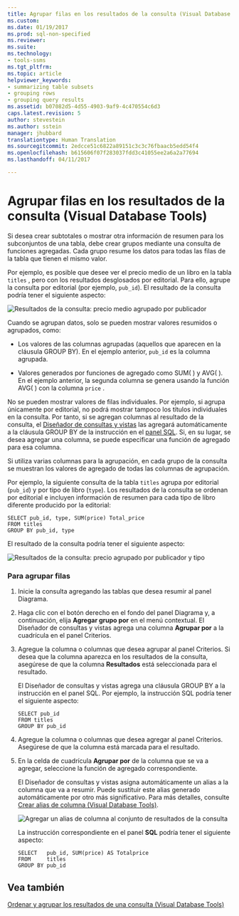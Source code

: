 ```yaml
---
title: Agrupar filas en los resultados de la consulta (Visual Database Tools) | Microsoft Docs
ms.custom: 
ms.date: 01/19/2017
ms.prod: sql-non-specified
ms.reviewer: 
ms.suite: 
ms.technology:
- tools-ssms
ms.tgt_pltfrm: 
ms.topic: article
helpviewer_keywords:
- summarizing table subsets
- grouping rows
- grouping query results
ms.assetid: b07082d5-4d55-4903-9af9-4c470554c6d3
caps.latest.revision: 5
author: stevestein
ms.author: sstein
manager: jhubbard
translationtype: Human Translation
ms.sourcegitcommit: 2edcce51c6822a89151c3c3c76fbaacb5edd54f4
ms.openlocfilehash: b615606f07f283037fdd3c41055ee2a6a2a77694
ms.lasthandoff: 04/11/2017

---
```

# <a name="group-rows-in-query-results-visual-database-tools"></a>Agrupar filas en los resultados de la consulta (Visual Database Tools)
Si desea crear subtotales o mostrar otra información de resumen para los subconjuntos de una tabla, debe crear grupos mediante una consulta de funciones agregadas. Cada grupo resume los datos para todas las filas de la tabla que tienen el mismo valor.  
  
Por ejemplo, es posible que desee ver el precio medio de un libro en la tabla `titles` , pero con los resultados desglosados por editorial. Para ello, agrupe la consulta por editorial (por ejemplo, `pub_id`). El resultado de la consulta podría tener el siguiente aspecto:  
  
![Resultados de la consulta: precio medio agrupado por publicador](../../ssms/visual-db-tools/media/dv3w9e1.gif "Resultados de la consulta: precio medio agrupado por publicador")  
  
Cuando se agrupan datos, solo se pueden mostrar valores resumidos o agrupados, como:  
  
-   Los valores de las columnas agrupadas (aquellos que aparecen en la cláusula GROUP BY). En el ejemplo anterior, `pub_id` es la columna agrupada.  
  
-   Valores generados por funciones de agregado como SUM( ) y AVG( ). En el ejemplo anterior, la segunda columna se genera usando la función AVG( ) con la columna `price` .  
  
No se pueden mostrar valores de filas individuales. Por ejemplo, si agrupa únicamente por editorial, no podrá mostrar tampoco los títulos individuales en la consulta. Por tanto, si se agregan columnas al resultado de la consulta, el [Diseñador de consultas y vistas](../../ssms/visual-db-tools/query-and-view-designer-tools-visual-database-tools.md) las agregará automáticamente a la cláusula GROUP BY de la instrucción en el [panel SQL](../../ssms/visual-db-tools/sql-pane-visual-database-tools.md). Si, en su lugar, se desea agregar una columna, se puede especificar una función de agregado para esa columna.  
  
Si utiliza varias columnas para la agrupación, en cada grupo de la consulta se muestran los valores de agregado de todas las columnas de agrupación.  
  
Por ejemplo, la siguiente consulta de la tabla `titles` agrupa por editorial (`pub_id`) y por tipo de libro (`type`). Los resultados de la consulta se ordenan por editorial e incluyen información de resumen para cada tipo de libro diferente producido por la editorial:  
  
```  
SELECT pub_id, type, SUM(price) Total_price  
FROM titles  
GROUP BY pub_id, type  
```  
  
El resultado de la consulta podría tener el siguiente aspecto:  
  
![Resultados de la consulta: precio agrupado por publicador y tipo](../../ssms/visual-db-tools/media/dv3w9e2.gif "Resultados de la consulta: precio agrupado por publicador y tipo")  
  
### <a name="to-group-rows"></a>Para agrupar filas  
  
1.  Inicie la consulta agregando las tablas que desea resumir al panel Diagrama.  
  
2.  Haga clic con el botón derecho en el fondo del panel Diagrama y, a continuación, elija **Agregar grupo por** en el menú contextual. El Diseñador de consultas y vistas agrega una columna **Agrupar por** a la cuadrícula en el panel Criterios.  
  
3.  Agregue la columna o columnas que desea agrupar al panel Criterios. Si desea que la columna aparezca en los resultados de la consulta, asegúrese de que la columna **Resultados** está seleccionada para el resultado.  
  
    El Diseñador de consultas y vistas agrega una cláusula GROUP BY a la instrucción en el panel SQL. Por ejemplo, la instrucción SQL podría tener el siguiente aspecto:  
  
    ```  
    SELECT pub_id  
    FROM titles  
    GROUP BY pub_id  
    ```  
  
4.  Agregue la columna o columnas que desea agregar al panel Criterios. Asegúrese de que la columna está marcada para el resultado.  
  
5.  En la celda de cuadrícula **Agrupar por** de la columna que se va a agregar, seleccione la función de agregado correspondiente.  
  
    El Diseñador de consultas y vistas asigna automáticamente un alias a la columna que va a resumir. Puede sustituir este alias generado automáticamente por otro más significativo. Para más detalles, consulte [Crear alias de columna (Visual Database Tools)](../../ssms/visual-db-tools/create-column-aliases-visual-database-tools.md).  
  
    ![Agregar un alias de columna al conjunto de resultados de la consulta](../../ssms/visual-db-tools/media/dv3w9e3.gif "Agregar un alias de columna al conjunto de resultados de la consulta")  
  
    La instrucción correspondiente en el panel **SQL** podría tener el siguiente aspecto:  
  
    ```  
    SELECT   pub_id, SUM(price) AS Totalprice  
    FROM     titles  
    GROUP BY pub_id  
    ```  
  
## <a name="see-also"></a>Vea también  
[Ordenar y agrupar los resultados de una consulta (Visual Database Tools)](../../ssms/visual-db-tools/sort-and-group-query-results-visual-database-tools.md)  
  

